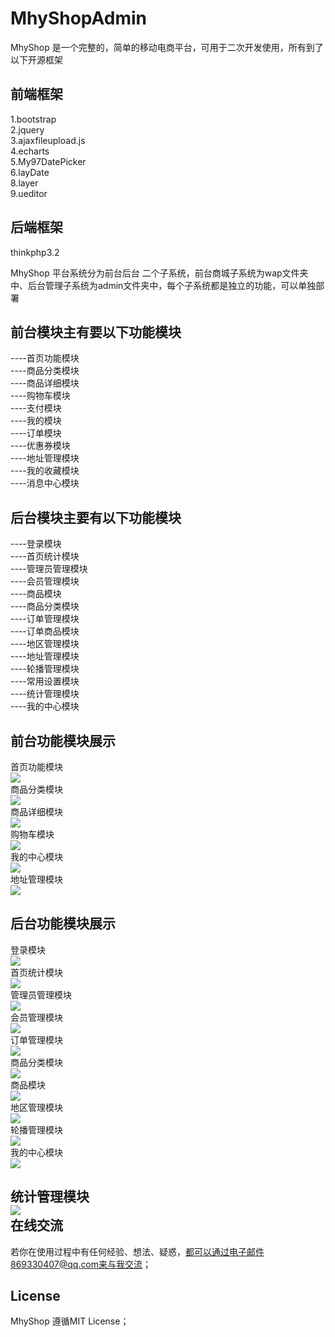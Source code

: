 MhyShopAdmin
============

MhyShop 是一个完整的，简单的移动电商平台，可用于二次开发使用，所有到了以下开源框架

前端框架
-------
1.bootstrap<br>
2.jquery<br>
3.ajaxfileupload.js<br>
4.echarts<br>
5.My97DatePicker<br>
6.layDate<br>
8.layer<br>
9.ueditor<br>

后端框架
------
thinkphp3.2



MhyShop 平台系统分为前台后台  二个子系统，前台商城子系统为wap文件夹中、后台管理子系统为admin文件夹中，每个子系统都是独立的功能，可以单独部署


前台模块主有要以下功能模块
---------------------

----首页功能模块<br>
----商品分类模块<br>
----商品详细模块<br>
----购物车模块<br>
----支付模块<br>
----我的模块<br>
----订单模块<br>
----优惠券模块<br>
----地址管理模块<br>
----我的收藏模块<br>
----消息中心模块<br>


后台模块主要有以下功能模块
---------------------

----登录模块<br>
----首页统计模块<br>
----管理员管理模块<br>
----会员管理模块<br>
----商品模块<br>
----商品分类模块<br>
----订单管理模块<br>
----订单商品模块<br>
----地区管理模块<br>
----地址管理模块<br>
----轮播管理模块<br>
----常用设置模块<br>
----统计管理模块<br>
----我的中心模块<br>

前台功能模块展示
--------

首页功能模块<br>
<img src="http://ov62dwm3x.bkt.clouddn.com/wap1.jpg"  /><br>
商品分类模块<br>
<img src="http://ov62dwm3x.bkt.clouddn.com/wap2.jpg"  /><br>
商品详细模块<br>
<img src="http://ov62dwm3x.bkt.clouddn.com/wap6.jpg"  /><br>
购物车模块<br>
<img src="http://ov62dwm3x.bkt.clouddn.com/wap3.jpg"  /><br>
我的中心模块<br>
<img src="http://ov62dwm3x.bkt.clouddn.com/wap4.jpg"  /><br>
地址管理模块<br>
<img src="http://ov62dwm3x.bkt.clouddn.com/wap5.jpg"  /><br>


后台功能模块展示
--------

登录模块<br>
<img src="http://ov62dwm3x.bkt.clouddn.com/1..jpg"  /><br>
首页统计模块<br>
<img src="http://ov62dwm3x.bkt.clouddn.com/2.jpg"  /><br>
管理员管理模块<br>
<img src="http://ov62dwm3x.bkt.clouddn.com/3.jpg"  /><br>
会员管理模块<br>
<img src="http://ov62dwm3x.bkt.clouddn.com/4.jpg"  /><br>
订单管理模块<br>
<img src="http://ov62dwm3x.bkt.clouddn.com/5.jpg"  /><br>
商品分类模块<br>
<img src="http://ov62dwm3x.bkt.clouddn.com/6.jpg" /><br>
商品模块<br>
<img src="http://ov62dwm3x.bkt.clouddn.com/7.jpg" /><br>
地区管理模块<br>
<img src="http://ov62dwm3x.bkt.clouddn.com/8.jpg" /><br>
轮播管理模块<br>
<img src="http://ov62dwm3x.bkt.clouddn.com/9.jpg" /><br>
我的中心模块<br>
<img src="http://ov62dwm3x.bkt.clouddn.com/10.jpg" /><br>

统计管理模块<br>
<img src="http://ov62dwm3x.bkt.clouddn.com/11.jpg" /><br>
在线交流
--------
若你在使用过程中有任何经验、想法、疑惑，都可以通过电子邮件869330407@qq.com来与我交流；



License
-------

MhyShop 遵循MIT License；
